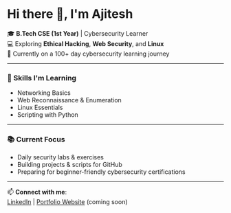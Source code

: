 # Hi there 👋, I'm Ajitesh

🎓 **B.Tech CSE (1st Year)** | Cybersecurity Learner  
💻 Exploring **Ethical Hacking**, **Web Security**, and **Linux**  
🚀 Currently on a 100+ day cybersecurity learning journey  

---

### 🔧 Skills I'm Learning
- Networking Basics  
- Web Reconnaissance & Enumeration  
- Linux Essentials  
- Scripting with Python  

---

### 📚 Current Focus
- Daily security labs & exercises  
- Building projects & scripts for GitHub  
- Preparing for beginner-friendly cybersecurity certifications  

---

📫 **Connect with me**:  
[LinkedIn](#) | [Portfolio Website](#) (coming soon)
